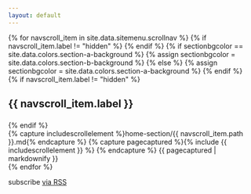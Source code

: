 ```yaml
---
layout: default
---
```


<div class="home">
    {% for navscroll_item in site.data.sitemenu.scrollnav %}
        {% if navscroll_item.label != "hidden" %}
        <!-- {{ navscroll_item.label }} Section -->
        {% endif %}
        {% if sectionbgcolor == site.data.colors.section-a-background %}
            {% assign sectionbgcolor = site.data.colors.section-b-background %}
        {% else %}
            {% assign sectionbgcolor = site.data.colors.section-a-background %}
        {% endif %}
    <section id="{{ navscroll_item.path }}" style="background-color:{{sectionbgcolor}};">
        <div class="container">
        {% if navscroll_item.label != "hidden" %}
            <div class="row">
                <div class="col-lg-12 text-center">
                    <h2 class="section-heading">{{ navscroll_item.label }}</h2>
                    <h3 class="section-subheading"></h3>
                </div>
            </div>
        {% endif %}
            <div class="row">
                <div class="col-lg-12 text-justify">
            {% capture includescrollelement %}home-section/{{ navscroll_item.path }}.md{% endcapture %}
            {% capture pagecaptured %}{% include {{ includescrollelement }} %} {% endcapture %}
            {{ pagecaptured | markdownify }}
                </div>
            </div>
        </div>
    </section>
    {% endfor %}


  <p class="rss-subscribe">subscribe <a href="{{ "/feed.xml" | prepend: site.baseurl }}">via RSS</a></p>

</div>
